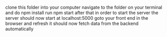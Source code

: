 clone this folder into your computer
navigate to the folder on your terminal and do npm install
run npm start after that in order to start the server
the server should now start at localhost:5000
goto your front end in the browser and refresh
it should now fetch data from the backend automatically